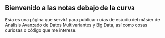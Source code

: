 ## Bienvenido a las notas debajo de la curva

Esta es una página que servirá para publicar notas de estudio del máster de Análisis Avanzado de Datos Multivariantes y Big Data, así como cosas curiosas o código que me interese.
